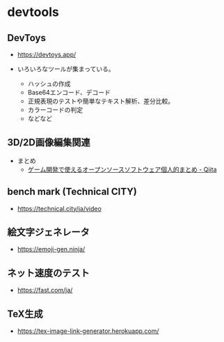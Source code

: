 # devtools

## DevToys

- https://devtoys.app/

- いろいろなツールが集まっている。
  - ハッシュの作成
  - Base64エンコード、デコード
  - 正規表現のテストや簡単なテキスト解析、差分比較。
  - カラーコードの判定
  - などなど

## 3D/2D画像編集関連

- まとめ
  - [ゲーム開発で使えるオープンソースソフトウェア個人的まとめ - Qiita](https://qiita.com/dollbibliotheca/items/7f16d373c8f005a35060)

## bench mark (Technical CITY)

- https://technical.city/ja/video

## 絵文字ジェネレータ

- https://emoji-gen.ninja/

## ネット速度のテスト

- https://fast.com/ja/

## TeX生成

- https://tex-image-link-generator.herokuapp.com/
